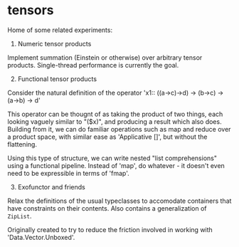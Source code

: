 # tensors

Home of some related experiments:

1. Numeric tensor products

Implement summation (Einstein or otherwise) over arbitrary tensor products.  Single-thread performance is currently the goal.

2. Functional tensor products

Consider the natural definition of the operator 'x1:: ((a->c)->d) -> (b->c) -> (a->b) -> d'

This operator can be thougnt of as taking the product of two things, each looking vaguely similar to "($x)", and producing a result which also does.  Building from it, we can do familiar operations such as map and reduce over a product space, with similar ease as 'Applicative []', but without the flattening.

Using this type of structure, we can write nested "list comprehensions" using a functional pipeline.  Instead of 'map', do whatever - it doesn't even need to be expressible in terms of 'fmap'.

3. Exofunctor and friends

Relax the definitions of the usual typeclasses to accomodate containers that have constraints on their contents.  Also contains a generalization of `ZipList`.

Originally created to try to reduce the friction involved in working with 'Data.Vector.Unboxed'.

